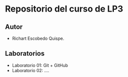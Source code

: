 # Repositorio del curso de LP3

## Autor
- Richart Escobedo Quispe.

## Laboratorios
- Laboratorio 01: Git + GitHub
- Laboratorio 02: ....

